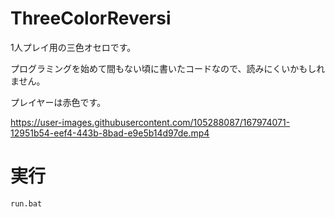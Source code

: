 # ThreeColorReversi
1人プレイ用の三色オセロです。

プログラミングを始めて間もない頃に書いたコードなので、読みにくいかもしれません。

プレイヤーは赤色です。  

https://user-images.githubusercontent.com/105288087/167974071-12951b54-eef4-443b-8bad-e9e5b14d97de.mp4

# 実行
`run.bat`
